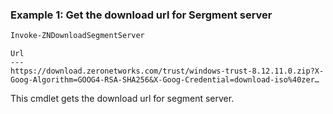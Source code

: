 ### Example 1: Get the download url for Sergment server
```powershell
Invoke-ZNDownloadSegmentServer
```

```output
Url
---
https://download.zeronetworks.com/trust/windows-trust-8.12.11.0.zip?X-Goog-Algorithm=GOOG4-RSA-SHA256&X-Goog-Credential=download-iso%40zer…
```

This cmdlet gets the download url for segment server.
